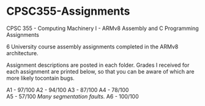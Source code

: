 # CPSC355-Assignments
CPSC 355 - Computing Machinery I - ARMv8 Assembly and C Programming Assignments

6 University course assembly assignments completed in the ARMv8 architecture. 

Assignment descriptions are posted in each folder. Grades I received for each assignment are printed below, so that you can be aware of which are more likely tocontain bugs.

A1 - 97/100
A2 - 94/100
A3 - 87/100
A4 - 78/100     
A5 - 57/100     *Many segmentation faults.*
A6 - 100/100
